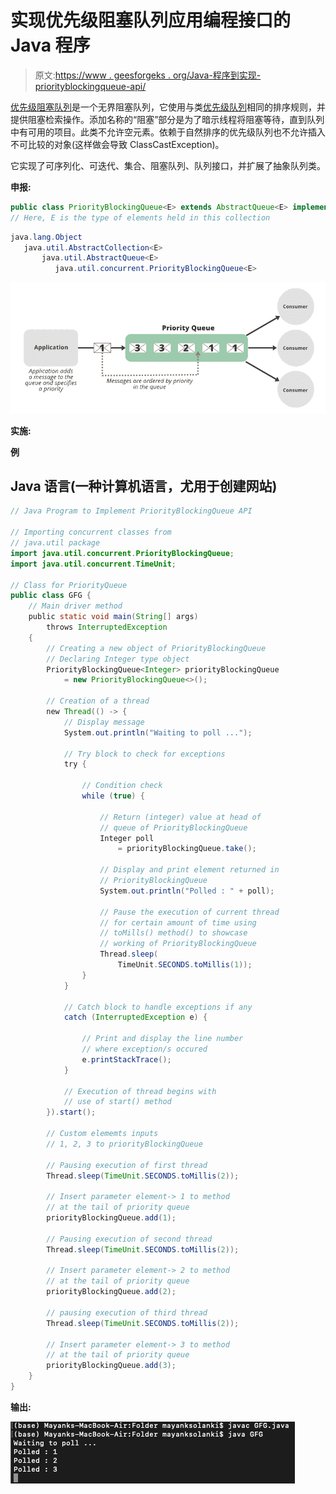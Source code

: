 # 实现优先级阻塞队列应用编程接口的 Java 程序

> 原文:[https://www . geesforgeks . org/Java-程序到实现-priorityblockingqueue-api/](https://www.geeksforgeeks.org/java-program-to-implement-priorityblockingqueue-api/)

[优先级阻塞队列](https://www.geeksforgeeks.org/priorityblockingqueue-class-in-java/)是一个无界阻塞队列，它使用与类[优先级队列](https://www.geeksforgeeks.org/priority-queue-class-in-java-2/)相同的排序规则，并提供阻塞检索操作。添加名称的“阻塞”部分是为了暗示线程将阻塞等待，直到队列中有可用的项目。此类不允许空元素。依赖于自然排序的优先级队列也不允许插入不可比较的对象(这样做会导致 ClassCastException)。

它实现了可序列化、可迭代<e>、集合<e>、阻塞队列<e>、队列<e>接口，并扩展了抽象队列<e>类。</e></e></e></e></e>

**申报:**

```java
public class PriorityBlockingQueue<E> extends AbstractQueue<E> implements BlockingQueue<E>, Serializable
// Here, E is the type of elements held in this collection
```

```java
java.lang.Object
   java.util.AbstractCollection<E>
       java.util.AbstractQueue<E>
          java.util.concurrent.PriorityBlockingQueue<E>
```

![](img/7258b6724df3a9f5f7c334347ffc9f39.png)

**实施:**

**例**

## Java 语言(一种计算机语言，尤用于创建网站)

```java
// Java Program to Implement PriorityBlockingQueue API

// Importing concurrent classes from
// java.util package
import java.util.concurrent.PriorityBlockingQueue;
import java.util.concurrent.TimeUnit;

// Class for PriorityQueue
public class GFG {
    // Main driver method
    public static void main(String[] args)
        throws InterruptedException
    {
        // Creating a new object of PriorityBlockingQueue
        // Declaring Integer type object
        PriorityBlockingQueue<Integer> priorityBlockingQueue
            = new PriorityBlockingQueue<>();

        // Creation of a thread
        new Thread(() -> {
            // Display message
            System.out.println("Waiting to poll ...");

            // Try block to check for exceptions
            try {

                // Condition check
                while (true) {

                    // Return (integer) value at head of
                    // queue of PriorityBlockingQueue
                    Integer poll
                        = priorityBlockingQueue.take();

                    // Display and print element returned in
                    // PriorityBlockingQueue
                    System.out.println("Polled : " + poll);

                    // Pause the execution of current thread
                    // for certain amount of time using
                    // toMills() method() to showcase
                    // working of PriorityBlockingQueue
                    Thread.sleep(
                        TimeUnit.SECONDS.toMillis(1));
                }
            }

            // Catch block to handle exceptions if any
            catch (InterruptedException e) {

                // Print and display the line number
                // where exception/s occured
                e.printStackTrace();
            }

            // Execution of thread begins with
            // use of start() method
        }).start();

        // Custom elememts inputs
        // 1, 2, 3 to priorityBlockingQueue

        // Pausing execution of first thread
        Thread.sleep(TimeUnit.SECONDS.toMillis(2));

        // Insert parameter element-> 1 to method
        // at the tail of priority queue
        priorityBlockingQueue.add(1);

        // Pausing execution of second thread
        Thread.sleep(TimeUnit.SECONDS.toMillis(2));

        // Insert parameter element-> 2 to method
        // at the tail of priority queue
        priorityBlockingQueue.add(2);

        // pausing execution of third thread
        Thread.sleep(TimeUnit.SECONDS.toMillis(2));

        // Insert parameter element-> 3 to method
        // at the tail of priority queue
        priorityBlockingQueue.add(3);
    }
}
```

**输出:**

![](img/acfa9b414fb5307cda9085bea2afa00a.png)